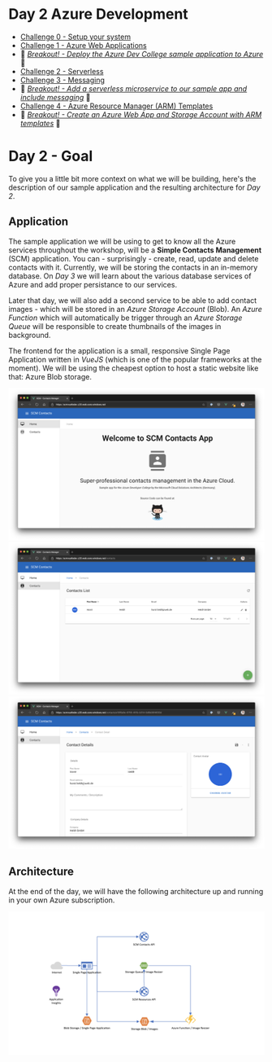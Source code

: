 # Day 2 Azure Development

- [Challenge 0 - Setup your system](challenges/challenge-0.md)
- [Challenge 1 - Azure Web Applications](challenges/challenge-1.md)
- :small_orange_diamond: *[Breakout! - Deploy the Azure Dev College sample application to Azure](challenges/challenge-bo-1.md)* :small_orange_diamond:
- [Challenge 2 - Serverless](challenges/challenge-2.md)
- [Challenge 3 - Messaging](challenges/challenge-3.md)
- :small_orange_diamond: *[Breakout! - Add a serverless microservice to our sample app and include messaging](challenges/challenge-bo-2.md)* :small_orange_diamond:
- [Challenge 4 - Azure Resource Manager (ARM) Templates](challenges/challenge-4.md)
- :small_orange_diamond: *[Breakout! - Create an Azure Web App and Storage Account with ARM templates](challenges/challenge-bo-2.md)* :small_orange_diamond:

# Day 2 - Goal #

To give you a little bit more context on what we will be building, here's the description of our sample application and the resulting architecture for *Day 2*.

## Application ##

The sample application we will be using to get to know all the Azure services throughout the workshop, will be a **Simple Contacts Management** (SCM) application. You can - surprisingly - create, read, update and delete contacts with it. Currently, we will be storing the contacts in an in-memory database. On *Day 3* we will learn about the various database services of Azure and add proper persistance to our services. 

Later that day, we will also add a second service to be able to add contact images - which will be stored in an *Azure Storage Account* (Blob). An *Azure Function* which will automatically be trigger through an *Azure Storage Queue* will be responsible to create thumbnails of the images in background.

The frontend for the application is a small, responsive Single Page Application written in *VueJS* (which is one of the popular frameworks at the moment). We will be using the cheapest option to host a static website like that: Azure Blob storage.

![day2_1](./challenges/img/day2_goal1.png "day2_1")
![day2_2](./challenges/img/day2_goal2.png "day2_2")
![day2_3](./challenges/img/day2_goal3.png "day2_3")

## Architecture ##

At the end of the day, we will have the following architecture up and running in your own Azure subscription.

![architecture](./challenges/img/architecture_day2.png "architecture")
